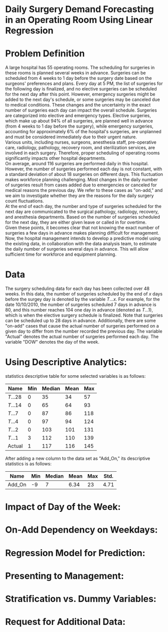 # Daily Surgery Demand Forecasting in an Operating Room Using Linear Regression
# Problem Definition
A large hospital has 55 operating rooms. The scheduling for surgeries in these rooms is planned several weeks in advance. Surgeries can be scheduled from 4 weeks to 1 day before the surgery date based on the surgeons' preferences and plans. Every day at 5 PM, the list of surgeries for the following day is finalized, and no elective surgeries can be scheduled for the next day after this point. However, emergency surgeries might be added to the next day's schedule, or some surgeries may be canceled due to medical conditions. These changes and the uncertainty in the exact number of surgeries each day can impact the overall schedule. Surgeries are categorized into elective and emergency types. Elective surgeries, which make up about 94% of all surgeries, are planned well in advance (from 4 weeks to 1 day before the surgery), while emergency surgeries, accounting for approximately 6% of the hospital's surgeries, are unplanned and must be considered immediately due to their urgent nature. \
Various units, including nurses, surgeons, anesthesia staff, pre-operative care, radiology, pathology, recovery room, and sterilization services, are involved in each surgery. Therefore, proper scheduling of operating rooms significantly impacts other hospital departments. \
On average, around 116 surgeries are performed daily in this hospital. However, the number of surgeries performed each day is not constant, with a standard deviation of about 18 surgeries on different days. This fluctuation makes workforce planning challenging. Most changes in the daily number of surgeries result from cases added due to emergencies or canceled for medical reasons the previous day. We refer to these cases as "on-add," and we aim to investigate whether they are the reasons for the daily surgery count fluctuations. \
At the end of each day, the number and type of surgeries scheduled for the next day are communicated to the surgical pathology, radiology, recovery, and anesthesia departments. Based on the number of surgeries scheduled for the next day, they are either given leave or called in for overtime. \
Given these points, it becomes clear that not knowing the exact number of surgeries a few days in advance makes planning difficult for management. Now, the hospital management intends to develop a predictive model using the existing data, in collaboration with the data analysis team, to estimate the daily number of surgeries several days in advance. This will allow sufficient time for workforce and equipment planning.
# Data
The surgery scheduling data for each day has been collected over 48 weeks. In this data, the number of surgeries scheduled by the end of $x$ days before the surgey day is denoted by the variable $T...x$. For example, for the date 10/10/2010, the number of surgeries scheduled 7 days in advance is 80, and this number reaches 104 one day in advance (denoted as $T...1$), which is when the elective surgery schedule is finalized. Note that surgeries can be scheduled up to 28 days in advance. Additionally, there are some "on-add" cases that cause the actual number of surgeries performed on a given day to differ from the number recorded the previous day. The variable "Actual" denotes the actual number of surgeries performed each day. The variable "DOW" denotes the day of the week.
# Using Descriptive Analytics:
statistics descriptive table for some selected variables is as follows:

| Name     | Min | Median | Mean   | Max  |
| ------ | ----- | ------| ------| ------|
| $T...28$ | 0   |35|34|57|
|$T...14$  | 0   |65|64|93|
| $T...7$  | 0   |87|86|118|
| $T...4$  | 0   |97|94|124|
| $T...2$  | 0   |103|101|131|
| $T...1$  | 3   |112|110|139|
| Actual   | 1   |117|116|145|

After adding a new column to the data set as "Add_On," its descriptive statistics is as follows:

| Name     | Min | Median | Mean  | Max  | Std.|
| ------ | ----- | ------| ------| ------|----|
| Add_On | -9    |7      |6.34   |23     |4.71|
# Impact of Day of the Week:
# On-Add Dependency on Weekdays:
# Regression Model for Prediction:
# Presenting to Management:
# Stratification vs. Dummy Variables:
# Request for Additional Data:
